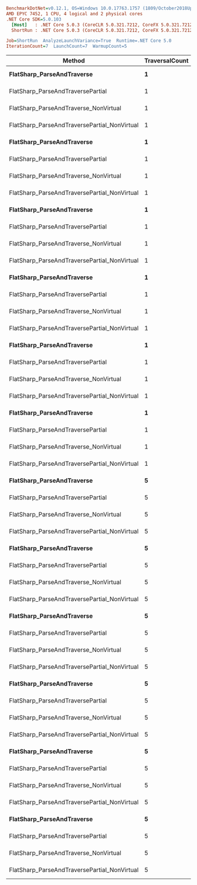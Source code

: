``` ini

BenchmarkDotNet=v0.12.1, OS=Windows 10.0.17763.1757 (1809/October2018Update/Redstone5)
AMD EPYC 7452, 1 CPU, 4 logical and 2 physical cores
.NET Core SDK=5.0.103
  [Host]   : .NET Core 5.0.3 (CoreCLR 5.0.321.7212, CoreFX 5.0.321.7212), X64 RyuJIT
  ShortRun : .NET Core 5.0.3 (CoreCLR 5.0.321.7212, CoreFX 5.0.321.7212), X64 RyuJIT

Job=ShortRun  AnalyzeLaunchVariance=True  Runtime=.NET Core 5.0  
IterationCount=7  LaunchCount=7  WarmupCount=5  

```
|                                       Method | TraversalCount |  DeserializeOption | VectorLength |      Mean |     Error |    StdDev |    Median |       P25 |       P50 |       P67 |       P80 |       P90 |       P95 |
|--------------------------------------------- |--------------- |------------------- |------------- |----------:|----------:|----------:|----------:|----------:|----------:|----------:|----------:|----------:|----------:|
|                   **FlatSharp_ParseAndTraverse** |              **1** |               **Lazy** |           **30** |  **4.739 μs** | **0.1008 μs** | **0.1942 μs** |  **4.711 μs** |  **4.600 μs** |  **4.711 μs** |  **4.766 μs** |  **4.779 μs** |  **4.899 μs** |  **5.169 μs** |
|            FlatSharp_ParseAndTraversePartial |              1 |               Lazy |           30 |  3.388 μs | 0.0556 μs | 0.1098 μs |  3.415 μs |  3.285 μs |  3.415 μs |  3.450 μs |  3.477 μs |  3.514 μs |  3.556 μs |
|        FlatSharp_ParseAndTraverse_NonVirtual |              1 |               Lazy |           30 |  4.091 μs | 0.0938 μs | 0.1830 μs |  4.163 μs |  3.935 μs |  4.163 μs |  4.205 μs |  4.222 μs |  4.268 μs |  4.280 μs |
| FlatSharp_ParseAndTraversePartial_NonVirtual |              1 |               Lazy |           30 |  4.305 μs | 0.2886 μs | 0.5421 μs |  4.079 μs |  3.952 μs |  4.079 μs |  4.460 μs |  4.616 μs |  4.782 μs |  5.147 μs |
|                   **FlatSharp_ParseAndTraverse** |              **1** |      **PropertyCache** |           **30** |  **5.194 μs** | **0.0733 μs** | **0.1378 μs** |  **5.146 μs** |  **5.098 μs** |  **5.146 μs** |  **5.212 μs** |  **5.304 μs** |  **5.341 μs** |  **5.490 μs** |
|            FlatSharp_ParseAndTraversePartial |              1 |      PropertyCache |           30 |  4.141 μs | 0.1744 μs | 0.3402 μs |  4.074 μs |  3.863 μs |  4.074 μs |  4.164 μs |  4.472 μs |  4.669 μs |  4.805 μs |
|        FlatSharp_ParseAndTraverse_NonVirtual |              1 |      PropertyCache |           30 |  4.482 μs | 0.1064 μs | 0.2075 μs |  4.485 μs |  4.295 μs |  4.485 μs |  4.598 μs |  4.675 μs |  4.751 μs |  4.794 μs |
| FlatSharp_ParseAndTraversePartial_NonVirtual |              1 |      PropertyCache |           30 |  4.337 μs | 0.0861 μs | 0.1638 μs |  4.349 μs |  4.236 μs |  4.349 μs |  4.401 μs |  4.507 μs |  4.543 μs |  4.567 μs |
|                   **FlatSharp_ParseAndTraverse** |              **1** |        **VectorCache** |           **30** |  **6.156 μs** | **0.0650 μs** | **0.1268 μs** |  **6.152 μs** |  **6.068 μs** |  **6.152 μs** |  **6.201 μs** |  **6.224 μs** |  **6.272 μs** |  **6.409 μs** |
|            FlatSharp_ParseAndTraversePartial |              1 |        VectorCache |           30 |  4.796 μs | 0.1375 μs | 0.2682 μs |  4.788 μs |  4.681 μs |  4.788 μs |  4.976 μs |  5.008 μs |  5.130 μs |  5.199 μs |
|        FlatSharp_ParseAndTraverse_NonVirtual |              1 |        VectorCache |           30 |  5.186 μs | 0.1140 μs | 0.2276 μs |  5.176 μs |  5.021 μs |  5.176 μs |  5.223 μs |  5.442 μs |  5.462 μs |  5.599 μs |
| FlatSharp_ParseAndTraversePartial_NonVirtual |              1 |        VectorCache |           30 |  5.023 μs | 0.0828 μs | 0.1653 μs |  4.987 μs |  4.892 μs |  4.987 μs |  5.083 μs |  5.174 μs |  5.219 μs |  5.317 μs |
|                   **FlatSharp_ParseAndTraverse** |              **1** | **VectorCacheMutable** |           **30** |  **5.792 μs** | **0.1192 μs** | **0.2325 μs** |  **5.861 μs** |  **5.548 μs** |  **5.861 μs** |  **5.939 μs** |  **6.009 μs** |  **6.072 μs** |  **6.115 μs** |
|            FlatSharp_ParseAndTraversePartial |              1 | VectorCacheMutable |           30 |  4.254 μs | 0.0252 μs | 0.0486 μs |  4.253 μs |  4.214 μs |  4.253 μs |  4.280 μs |  4.299 μs |  4.315 μs |  4.334 μs |
|        FlatSharp_ParseAndTraverse_NonVirtual |              1 | VectorCacheMutable |           30 |  4.566 μs | 0.0539 μs | 0.1026 μs |  4.597 μs |  4.486 μs |  4.597 μs |  4.626 μs |  4.648 μs |  4.687 μs |  4.697 μs |
| FlatSharp_ParseAndTraversePartial_NonVirtual |              1 | VectorCacheMutable |           30 |  4.494 μs | 0.0681 μs | 0.1313 μs |  4.500 μs |  4.401 μs |  4.500 μs |  4.542 μs |  4.562 μs |  4.694 μs |  4.724 μs |
|                   **FlatSharp_ParseAndTraverse** |              **1** |             **Greedy** |           **30** |  **5.052 μs** | **0.1187 μs** | **0.2314 μs** |  **5.016 μs** |  **4.904 μs** |  **5.016 μs** |  **5.097 μs** |  **5.223 μs** |  **5.294 μs** |  **5.369 μs** |
|            FlatSharp_ParseAndTraversePartial |              1 |             Greedy |           30 |  4.747 μs | 0.1225 μs | 0.2360 μs |  4.745 μs |  4.556 μs |  4.745 μs |  4.814 μs |  4.883 μs |  5.130 μs |  5.206 μs |
|        FlatSharp_ParseAndTraverse_NonVirtual |              1 |             Greedy |           30 |  4.661 μs | 0.2336 μs | 0.4557 μs |  4.577 μs |  4.409 μs |  4.577 μs |  4.640 μs |  4.736 μs |  4.867 μs |  5.630 μs |
| FlatSharp_ParseAndTraversePartial_NonVirtual |              1 |             Greedy |           30 |  4.417 μs | 0.0563 μs | 0.1085 μs |  4.398 μs |  4.346 μs |  4.398 μs |  4.447 μs |  4.509 μs |  4.555 μs |  4.594 μs |
|                   **FlatSharp_ParseAndTraverse** |              **1** |      **GreedyMutable** |           **30** |  **4.836 μs** | **0.0444 μs** | **0.0834 μs** |  **4.819 μs** |  **4.782 μs** |  **4.819 μs** |  **4.853 μs** |  **4.897 μs** |  **4.944 μs** |  **4.990 μs** |
|            FlatSharp_ParseAndTraversePartial |              1 |      GreedyMutable |           30 |  4.458 μs | 0.1238 μs | 0.2444 μs |  4.388 μs |  4.326 μs |  4.388 μs |  4.457 μs |  4.540 μs |  4.640 μs |  4.912 μs |
|        FlatSharp_ParseAndTraverse_NonVirtual |              1 |      GreedyMutable |           30 |  4.394 μs | 0.0441 μs | 0.0849 μs |  4.383 μs |  4.339 μs |  4.383 μs |  4.431 μs |  4.476 μs |  4.515 μs |  4.534 μs |
| FlatSharp_ParseAndTraversePartial_NonVirtual |              1 |      GreedyMutable |           30 |  4.429 μs | 0.0247 μs | 0.0488 μs |  4.424 μs |  4.394 μs |  4.424 μs |  4.449 μs |  4.458 μs |  4.488 μs |  4.509 μs |
|                   **FlatSharp_ParseAndTraverse** |              **5** |               **Lazy** |           **30** | **22.766 μs** | **0.2994 μs** | **0.5697 μs** | **22.940 μs** | **22.267 μs** | **22.940 μs** | **23.145 μs** | **23.228 μs** | **23.311 μs** | **23.394 μs** |
|            FlatSharp_ParseAndTraversePartial |              5 |               Lazy |           30 | 16.858 μs | 0.4354 μs | 0.8285 μs | 16.971 μs | 15.843 μs | 16.971 μs | 17.330 μs | 17.427 μs | 17.627 μs | 17.869 μs |
|        FlatSharp_ParseAndTraverse_NonVirtual |              5 |               Lazy |           30 | 19.588 μs | 0.3584 μs | 0.6905 μs | 19.918 μs | 19.111 μs | 19.918 μs | 20.044 μs | 20.150 μs | 20.277 μs | 20.346 μs |
| FlatSharp_ParseAndTraversePartial_NonVirtual |              5 |               Lazy |           30 | 19.919 μs | 0.4058 μs | 0.7818 μs | 19.954 μs | 19.161 μs | 19.954 μs | 20.534 μs | 20.668 μs | 20.735 μs | 20.830 μs |
|                   **FlatSharp_ParseAndTraverse** |              **5** |      **PropertyCache** |           **30** | **25.419 μs** | **0.3172 μs** | **0.6111 μs** | **25.430 μs** | **24.820 μs** | **25.430 μs** | **25.744 μs** | **25.894 μs** | **26.145 μs** | **26.432 μs** |
|            FlatSharp_ParseAndTraversePartial |              5 |      PropertyCache |           30 | 18.959 μs | 0.1542 μs | 0.3043 μs | 19.017 μs | 18.721 μs | 19.017 μs | 19.130 μs | 19.225 μs | 19.307 μs | 19.385 μs |
|        FlatSharp_ParseAndTraverse_NonVirtual |              5 |      PropertyCache |           30 | 19.624 μs | 0.2588 μs | 0.5048 μs | 19.605 μs | 19.312 μs | 19.605 μs | 19.771 μs | 19.870 μs | 20.511 μs | 20.558 μs |
| FlatSharp_ParseAndTraversePartial_NonVirtual |              5 |      PropertyCache |           30 | 19.770 μs | 0.3302 μs | 0.6362 μs | 19.524 μs | 19.308 μs | 19.524 μs | 20.021 μs | 20.411 μs | 20.745 μs | 20.882 μs |
|                   **FlatSharp_ParseAndTraverse** |              **5** |        **VectorCache** |           **30** |  **9.670 μs** | **0.1185 μs** | **0.2226 μs** |  **9.701 μs** |  **9.479 μs** |  **9.701 μs** |  **9.801 μs** |  **9.896 μs** |  **9.919 μs** |  **9.934 μs** |
|            FlatSharp_ParseAndTraversePartial |              5 |        VectorCache |           30 |  6.296 μs | 0.1131 μs | 0.2206 μs |  6.234 μs |  6.156 μs |  6.234 μs |  6.285 μs |  6.354 μs |  6.722 μs |  6.807 μs |
|        FlatSharp_ParseAndTraverse_NonVirtual |              5 |        VectorCache |           30 |  5.535 μs | 0.1009 μs | 0.1870 μs |  5.467 μs |  5.394 μs |  5.467 μs |  5.585 μs |  5.760 μs |  5.799 μs |  5.806 μs |
| FlatSharp_ParseAndTraversePartial_NonVirtual |              5 |        VectorCache |           30 |  5.413 μs | 0.0982 μs | 0.1893 μs |  5.434 μs |  5.341 μs |  5.434 μs |  5.456 μs |  5.480 μs |  5.503 μs |  5.556 μs |
|                   **FlatSharp_ParseAndTraverse** |              **5** | **VectorCacheMutable** |           **30** |  **9.050 μs** | **0.0627 μs** | **0.1209 μs** |  **9.072 μs** |  **8.980 μs** |  **9.072 μs** |  **9.119 μs** |  **9.152 μs** |  **9.186 μs** |  **9.209 μs** |
|            FlatSharp_ParseAndTraversePartial |              5 | VectorCacheMutable |           30 |  5.902 μs | 0.0729 μs | 0.1387 μs |  5.889 μs |  5.815 μs |  5.889 μs |  5.918 μs |  5.939 μs |  5.975 μs |  6.016 μs |
|        FlatSharp_ParseAndTraverse_NonVirtual |              5 | VectorCacheMutable |           30 |  5.039 μs | 0.0748 μs | 0.1459 μs |  5.024 μs |  4.959 μs |  5.024 μs |  5.096 μs |  5.156 μs |  5.253 μs |  5.269 μs |
| FlatSharp_ParseAndTraversePartial_NonVirtual |              5 | VectorCacheMutable |           30 |  4.966 μs | 0.0501 μs | 0.0964 μs |  4.964 μs |  4.908 μs |  4.964 μs |  5.005 μs |  5.040 μs |  5.110 μs |  5.126 μs |
|                   **FlatSharp_ParseAndTraverse** |              **5** |             **Greedy** |           **30** |  **7.928 μs** | **0.0664 μs** | **0.1280 μs** |  **7.940 μs** |  **7.856 μs** |  **7.940 μs** |  **7.983 μs** |  **8.036 μs** |  **8.073 μs** |  **8.113 μs** |
|            FlatSharp_ParseAndTraversePartial |              5 |             Greedy |           30 |  6.116 μs | 0.1089 μs | 0.2098 μs |  6.021 μs |  5.958 μs |  6.021 μs |  6.156 μs |  6.362 μs |  6.426 μs |  6.466 μs |
|        FlatSharp_ParseAndTraverse_NonVirtual |              5 |             Greedy |           30 |  5.272 μs | 0.0727 μs | 0.1418 μs |  5.247 μs |  5.195 μs |  5.247 μs |  5.294 μs |  5.351 μs |  5.415 μs |  5.490 μs |
| FlatSharp_ParseAndTraversePartial_NonVirtual |              5 |             Greedy |           30 |  5.128 μs | 0.0966 μs | 0.1883 μs |  5.077 μs |  4.976 μs |  5.077 μs |  5.229 μs |  5.311 μs |  5.385 μs |  5.432 μs |
|                   **FlatSharp_ParseAndTraverse** |              **5** |      **GreedyMutable** |           **30** |  **7.482 μs** | **0.1085 μs** | **0.2090 μs** |  **7.428 μs** |  **7.341 μs** |  **7.428 μs** |  **7.495 μs** |  **7.613 μs** |  **7.792 μs** |  **7.938 μs** |
|            FlatSharp_ParseAndTraversePartial |              5 |      GreedyMutable |           30 |  5.618 μs | 0.0610 μs | 0.1160 μs |  5.599 μs |  5.562 μs |  5.599 μs |  5.643 μs |  5.663 μs |  5.715 μs |  5.810 μs |
|        FlatSharp_ParseAndTraverse_NonVirtual |              5 |      GreedyMutable |           30 |  4.935 μs | 0.0639 μs | 0.1261 μs |  4.918 μs |  4.848 μs |  4.918 μs |  4.984 μs |  5.048 μs |  5.127 μs |  5.146 μs |
| FlatSharp_ParseAndTraversePartial_NonVirtual |              5 |      GreedyMutable |           30 |  4.770 μs | 0.0647 μs | 0.1291 μs |  4.753 μs |  4.709 μs |  4.753 μs |  4.772 μs |  4.810 μs |  4.852 μs |  4.865 μs |
